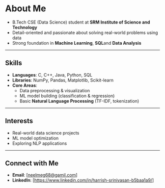 # About Me

- B.Tech CSE (Data Science) student at **SRM Institute of Science and Technology**
- Detail-oriented and passionate about solving real-world problems using data
- Strong foundation in **Machine Learning**, **SQL**and **Data Analysis**

---

## Skills

- **Languages**: C, C++, Java, Python, SQL  
- **Libraries**: NumPy, Pandas, Matplotlib, Scikit-learn  
- **Core Areas**:  
  - Data preprocessing & visualization  
  - ML model building (classification & regression)  
  - Basic **Natural Language Processing** (TF-IDF, tokenization)

---

## Interests

- Real-world data science projects  
- ML model optimization  
- Exploring NLP applications

---

## Connect with Me

- **Email**: [neelmeg68@gamil.com]  
- **LinkedIn**: [https://www.linkedin.com/in/harrish-srinivasan-b5baa1a9/]  
